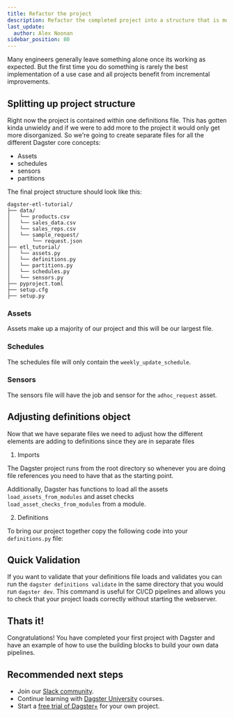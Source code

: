```yaml
---
title: Refactor the project
description: Refactor the completed project into a structure that is more organized and scalable. 
last_update:
  author: Alex Noonan
sidebar_position: 80
---
```


Many engineers generally leave something alone once its working as expected. But the first time you do something is rarely the best implementation of a use case and all projects benefit from incremental improvements.

## Splitting up project structure

Right now the project is contained within one definitions file. This has gotten kinda unwieldy and if we were to add more to the project it would only get more disorganized. So we're going to create separate files for all the different Dagster core concepts: 

- Assets
- schedules
- sensors
- partitions

The final project structure should look like this:
```
dagster-etl-tutorial/
├── data/
│   └── products.csv
│   └── sales_data.csv
│   └── sales_reps.csv
│   └── sample_request/
│       └── request.json
├── etl_tutorial/
│   └── assets.py
│   └── definitions.py
│   └── partitions.py
│   └── schedules.py
│   └── sensors.py
├── pyproject.toml
├── setup.cfg
├── setup.py
```

### Assets

Assets make up a majority of our project and this will be our largest file. 

<CodeExample filePath="guides/tutorials/etl_tutorial_completed/etl_tutorial/assets.py" language="python" lineStart="1" lineEnd="292"/>

### Schedules

The schedules file will only contain the `weekly_update_schedule`.

<CodeExample filePath="guides/tutorials/etl_tutorial_completed/etl_tutorial/schedules.py" language="python" lineStart="1" lineEnd="8"/>

### Sensors

The sensors file will have the job and sensor for the `adhoc_request` asset. 

<CodeExample filePath="guides/tutorials/etl_tutorial_completed/etl_tutorial/sensors.py" language="python" lineStart="1" lineEnd="47"/>

## Adjusting definitions object

Now that we have separate files we need to adjust how the different elements are adding to definitions since they are in separate files 

1. Imports

The Dagster project runs from the root directory so whenever you are doing file references you need to have that as the starting point. 

Additionally, Dagster has functions to load all the assets `load_assets_from_modules` and asset checks `load_asset_checks_from_modules` from a module. 

2. Definitions

To bring our project together copy the following code into your `definitions.py` file:

<CodeExample filePath="guides/tutorials/etl_tutorial_completed/etl_tutorial/definitions.py" language="python" lineStart="1" lineEnd="19"/>

## Quick Validation

If you want to validate that your definitions file loads and validates you can run the `dagster definitions validate` in the same directory that you would run `dagster dev`. This command is useful for CI/CD pipelines and allows you to check that your project loads correctly without starting the webserver. 

## Thats it!

Congratulations! You have completed your first project with Dagster and have an example of how to use the building blocks to build your own data pipelines. 

## Recommended next steps

- Join our [Slack community](https://dagster.io/slack).
- Continue learning with [Dagster University](https://courses.dagster.io/) courses.
- Start a [free trial of Dagster+](https://dagster.cloud/signup) for your own project.
